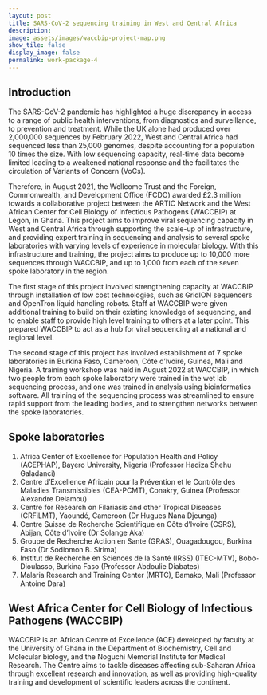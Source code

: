 ```yaml
---
layout: post
title: SARS-CoV-2 sequencing training in West and Central Africa
description: 
image: assets/images/waccbip-project-map.png
show_tile: false
display_image: false
permalink: work-package-4
---
```


## Introduction
The SARS-CoV-2 pandemic has highlighted a huge discrepancy in access to a range of public health interventions, from diagnostics and surveillance, to prevention and treatment. While the UK alone had produced over 2,000,000 sequences by February 2022, West and Central Africa had sequenced less than 25,000 genomes, despite accounting for a population 10 times the size. With low sequencing capacity, real-time data become limited leading to a weakened national response and the facilitates the circulation of Variants of Concern (VoCs). 

Therefore, in August 2021, the Wellcome Trust and the Foreign, Commonwealth, and Development Office (FCDO) awarded £2.3 million towards a collaborative project between the ARTIC Network and the West African Center for Cell Biology of Infectious Pathogens (WACCBIP) at Legon, in Ghana. This project aims to improve viral sequencing capacity in West and Central Africa through supporting the scale-up of infrastructure, and providing expert training in sequencing and analysis to several spoke laboratories with varying levels of experience in molecular biology. With this infrastructure and training, the project aims to produce up to 10,000 more sequences through WACCBIP, and up to 1,000 from each of the seven spoke laboratory in the region.

The first stage of this project involved strengthening capacity at WACCBIP through installation of low cost technologies, such as GridION sequencers and OpenTron liquid handling robots. Staff at WACCBIP were given additional training to build on their existing knowledge of sequencing, and to enable staff to provide high level training to others at a later point. This prepared WACCBIP to act as a hub for viral sequencing at a national and regional level.  

The second stage of this project has involved establishment of 7 spoke laboratories in Burkina Faso, Cameroon, Côte d’Ivoire, Guinea, Mali and Nigeria. A training workshop was held in August 2022 at WACCBIP, in which two people from each spoke laboratory were trained in the wet lab sequencing process, and one was trained in analysis using bioinformatics software. All training of the sequencing process was streamlined to ensure rapid support from the leading bodies, and to strengthen networks between the spoke laboratories.  

## Spoke laboratories 
1.	Africa Center of Excellence for Population Health and Policy (ACEPHAP), Bayero University, Nigeria (Professor Hadiza Shehu Galadanci)
2.	Centre d’Excellence Africain pour la Prévention et le Contrôle des Maladies Transmissibles (CEA-PCMT), Conakry, Guinea (Professor Alexandre Delamou)
3.	Centre for Research on Filariasis and other Tropical Diseases (CRFiLMT), Yaoundé, Cameroon (Dr Hugues Nana Djeunga) 
4.	Centre Suisse de Recherche Scientifique en Côte d’Ivoire (CSRS), Abijan, Côte d’Ivoire (Dr Solange Aka)
5.	Groupe de Recherche Action en Sante (GRAS), Ouagadougou, Burkina Faso (Dr Sodiomon B. Sirima) 
6.	Institut de Recherche en Sciences de la Santé (IRSS) (ITEC-MTV), Bobo-Dioulasso, Burkina Faso (Professor Abdoulie Diabates)
7.	Malaria Research and Training Center (MRTC), Bamako, Mali (Professor Antoine Dara)

## West Africa Center for Cell Biology of Infectious Pathogens (WACCBIP)
WACCBIP is an African Centre of Excellence (ACE) developed by faculty at the University of Ghana in the Department of Biochemistry, Cell and Molecular biology, and the Noguchi Memorial Institute for Medical Research. The Centre aims to tackle diseases affecting sub-Saharan Africa through excellent research and innovation, as well as providing high-quality training and development of scientific leaders across the continent. 
